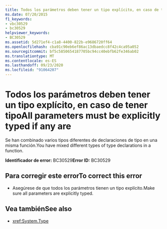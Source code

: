 ```yaml
---
title: Todos los parámetros deben tener un tipo explícito, en caso de tener tipo
ms.date: 07/20/2015
f1_keywords:
- vbc30529
- bc30529
helpviewer_keywords:
- BC30529
ms.assetid: 5d271ef4-c1a8-4400-822b-e9686720ff64
ms.openlocfilehash: cba91c90eb6ef86ac13dbaedcc8f42c4ca95a052
ms.sourcegitcommit: bf5c5850654187705bc94cc40ebfb62fe346ab02
ms.translationtype: MT
ms.contentlocale: es-ES
ms.lasthandoff: 09/23/2020
ms.locfileid: "91064207"
---
```

# <a name="all-parameters-must-be-explicitly-typed-if-any-are"></a><span data-ttu-id="136e7-102">Todos los parámetros deben tener un tipo explícito, en caso de tener tipo</span><span class="sxs-lookup"><span data-stu-id="136e7-102">All parameters must be explicitly typed if any are</span></span>

<span data-ttu-id="136e7-103">Se han combinado varios tipos diferentes de declaraciones de tipo en una misma función.</span><span class="sxs-lookup"><span data-stu-id="136e7-103">You have mixed different types of type declarations in a function.</span></span>  
  
 <span data-ttu-id="136e7-104">**Identificador de error:** BC30529</span><span class="sxs-lookup"><span data-stu-id="136e7-104">**Error ID:** BC30529</span></span>  
  
## <a name="to-correct-this-error"></a><span data-ttu-id="136e7-105">Para corregir este error</span><span class="sxs-lookup"><span data-stu-id="136e7-105">To correct this error</span></span>  
  
- <span data-ttu-id="136e7-106">Asegúrese de que todos los parámetros tienen un tipo explícito.</span><span class="sxs-lookup"><span data-stu-id="136e7-106">Make sure all parameters are explicitly typed.</span></span>  
  
## <a name="see-also"></a><span data-ttu-id="136e7-107">Vea también</span><span class="sxs-lookup"><span data-stu-id="136e7-107">See also</span></span>

- <xref:System.Type>
